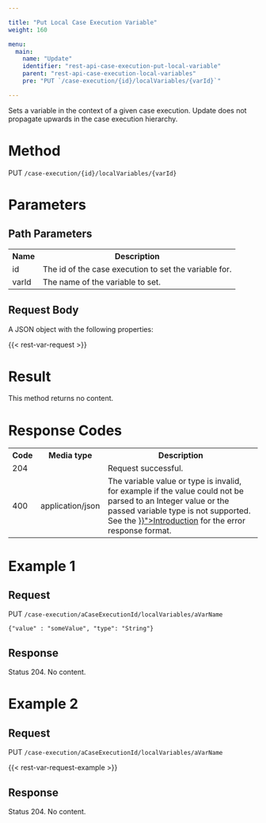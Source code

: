 ```yaml
---

title: "Put Local Case Execution Variable"
weight: 160

menu:
  main:
    name: "Update"
    identifier: "rest-api-case-execution-put-local-variable"
    parent: "rest-api-case-execution-local-variables"
    pre: "PUT `/case-execution/{id}/localVariables/{varId}`"

---
```



Sets a variable in the context of a given case execution. Update does not propagate upwards in the case execution hierarchy.


# Method

PUT `/case-execution/{id}/localVariables/{varId}`


# Parameters

## Path Parameters

<table class="table table-striped">
  <tr>
    <th>Name</th>
    <th>Description</th>
  </tr>
  <tr>
    <td>id</td>
    <td>The id of the case execution to set the variable for.</td>
  </tr>
  <tr>
    <td>varId</td>
    <td>The name of the variable to set.</td>
  </tr>
</table>

## Request Body

A JSON object with the following properties:

{{< rest-var-request >}}


# Result

This method returns no content.


# Response Codes

<table class="table table-striped">
  <tr>
    <th>Code</th>
    <th>Media type</th>
    <th>Description</th>
  </tr>
  <tr>
    <td>204</td>
    <td></td>
    <td>Request successful.</td>
  </tr>
  <tr>
    <td>400</td>
    <td>application/json</td>
    <td>The variable value or type is invalid, for example if the value could not be parsed to an Integer value or the passed variable type is not supported. See the <a href="{{< ref "/reference/rest/overview/_index.md#error-handling" >}}">Introduction</a> for the error response format.</td>
  </tr>
</table>


# Example 1

## Request

PUT `/case-execution/aCaseExecutionId/localVariables/aVarName`

    {"value" : "someValue", "type": "String"}

## Response

Status 204. No content.


# Example 2

## Request

PUT `/case-execution/aCaseExecutionId/localVariables/aVarName`

{{< rest-var-request-example >}}

## Response

Status 204. No content.

